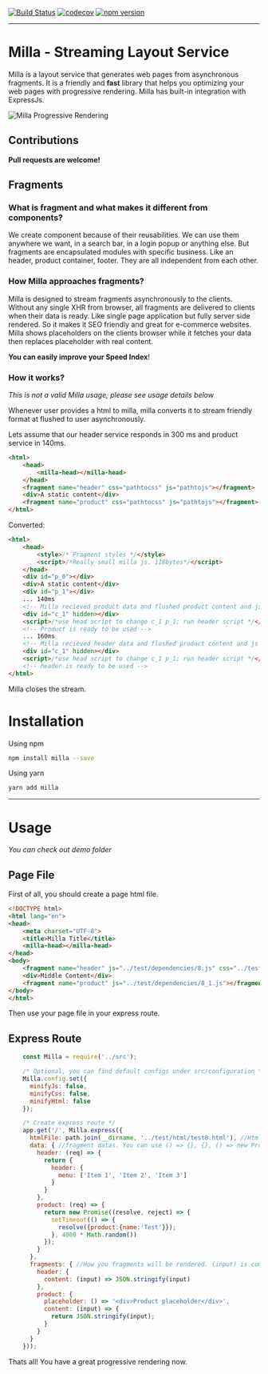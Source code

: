 [![Build Status](https://travis-ci.org/Acanguven/Milla.svg?branch=master)](https://travis-ci.org/Acanguven/Milla)
[![codecov](https://codecov.io/gh/Acanguven/Milla/branch/master/graph/badge.svg)](https://codecov.io/gh/Acanguven/Milla)
[![npm version](https://badge.fury.io/js/milla.svg)](https://www.npmjs.com/package/milla)

___

# Milla - Streaming Layout Service

Milla is a layout service that generates web pages from asynchronous fragments. It is a friendly and **fast** library that helps you optimizing your web pages with progressive rendering. Milla has built-in integration with ExpressJs.

![Milla Progressive Rendering](https://i.imgur.com/9TEIFCJ.gif)

## Contributions

**Pull requests are welcome!**

## Fragments

### What is fragment and what makes it different from components?

We create component because of their reusabilities. We can use them anywhere we want, in a search bar, in a login popup or anything else.
But fragments are encapsulated modules with specific business. Like an header, product container, footer.
They are all independent from each other.

### How Milla approaches fragments?

Milla is designed to stream fragments asynchronously to the clients. Without any single XHR from browser, all fragments are delivered to clients when their data is ready. Like single page application but fully server side rendered. So it makes it SEO friendly and great for e-commerce websites.
Milla shows placeholders on the clients browser while it fetches your data then replaces placeholder with real content.

**You can easily improve your Speed Index**!

### How it works?

*This is not a valid Milla usage, please see usage details below*

Whenever user provides a html to milla, milla converts it to stream friendly format at flushed to user asynchronously.

Lets assume that our header service responds in 300 ms and product service in 140ms.

```html
<html>
    <head>
        <milla-head></milla-head>
    </head>
    <fragment name="header" css="pathtocss" js="pathtojs"></fragment>
    <div>A static content</div>
    <fragment name="product" css="pathtocss" js="pathtojs"></fragment>
</html>
```

Converted:
```html
<html>
    <head>
        <style>/* Fragment styles */</style>
        <script>/*Really small milla js. 118bytes*/</script>
    </head>
    <div id="p_0"></div>
    <div>A static content</div>
    <div id="p_1"></div>
    ... 140ms
    <!-- Milla recieved product data and flushed product content and js -->
    <div id="c_1" hidden></div>
    <script>/*use head script to change c_1 p_1; run header script */</script>
    <!-- Product is ready to be used -->
    ... 160ms
    <!-- Milla recieved header data and flushed product content and js -->
    <div id="c_1" hidden></div>
    <script>/*use head script to change c_1 p_1; run header script */</script>
    <!-- header is ready to be used -->
</html>
```

Milla closes the stream.

# Installation

Using npm
```bash
npm install milla --save
```

Using yarn
```bash
yarn add milla
```

___

# Usage

*You can check out demo folder*

## Page File

First of all, you should create a page html file.

```html
<!DOCTYPE html>
<html lang="en">
<head>
    <meta charset="UTF-8">
    <title>Milla Title</title>
    <milla-head></milla-head>
</head>
<body>
    <fragment name="header" js="../test/dependencies/8.js" css="../test/dependencies/8.css"></fragment>
    <div>Middle Content</div>
    <fragment name="product" js="../test/dependencies/8_1.js"></fragment>
</body>
</html>
```

Then use your page file in your express route.

## Express Route

```javascript
    const Milla = require('../src');

    /* Optional, you can find default configs under src/configuration */
    Milla.config.set({
      minifyJs: false,
      minifyCss: false,
      minifyHtml: false
    });

    /* Create express route */
    app.get('/', Milla.express({
      htmlFile: path.join(__dirname, '../test/html/test8.html'), //Html with fragments
      data: { //fragment datas. You can use () => {}, {}, () => new Promise. Milla will handle them in most efficient way.
        header: (req) => {
          return {
            header: {
              menu: ['Item 1', 'Item 2', 'Item 3']
            }
          }
        },
        product: (req) => {
          return new Promise((resolve, reject) => {
            setTimeout(() => {
              resolve({product:{name:'Test'}});
            }, 4000 * Math.random())
          });
        }
      },
      fragments: { //How you fragments will be rendered. (input) is coming from data. You can use your favorite template engine here.
        header: {
          content: (input) => JSON.stringify(input)
        },
        product: {
          placeholder: () => '<div>Product placeholder</div>',
          content: (input) => {
            return JSON.stringify(input);
          }
        }
      }
    }));
```

Thats all! You have a great progressive rendering now.